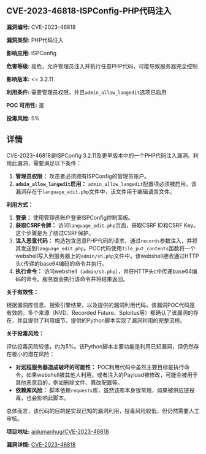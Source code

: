## CVE-2023-46818-ISPConfig-PHP代码注入

**漏洞编号:** CVE-2023-46818

**漏洞类型:** PHP代码注入

**影响应用:** ISPConfig

**危害等级:** 高危，允许管理员注入并执行任意PHP代码，可能导致服务器完全控制

**影响版本:** <= 3.2.11

**利用条件:** 需要管理员权限，并且`admin_allow_langedit`选项已启用

**POC 可用性:** 是

**投毒风险:** 5%

## 详情

CVE-2023-46818是ISPConfig 3.2.11及更早版本中的一个PHP代码注入漏洞。利用此漏洞，需要满足以下条件：

1.  **管理员权限：** 攻击者必须拥有ISPConfig的管理员账户。
2.  **`admin_allow_langedit`启用：**  `admin_allow_langedit`配置项必须被启用。该漏洞存在于`language_edit.php`文件中，该文件用于编辑语言文件。

**利用方式：**

1.  **登录：** 使用管理员账户登录ISPConfig控制面板。
2.  **获取CSRF令牌：** 访问`language_edit.php`页面，获取CSRF ID和CSRF Key。这个步骤是为了绕过CSRF保护。
3.  **注入恶意代码：** 构造包含恶意PHP代码的请求，通过`records`参数注入，并将其发送到`language_edit.php`。POC代码使用`file_put_contents`函数将一个webshell写入到服务器上的`admin/sh.php`文件中，该webshell接收通过HTTP头`C`传递的base64编码的命令并执行。
4.  **执行命令：** 访问webshell（`admin/sh.php`），并在HTTP头`C`中传递base64编码的命令。服务器会执行该命令并将结果返回。

**关于有效性：**

根据漏洞库信息、搜索引擎结果，以及提供的漏洞利用代码，该漏洞POC代码是有效的。多个来源（NVD、Recorded Future、Sploitus等）都确认了该漏洞的存在，并且提供了利用细节。提供的Python脚本实现了漏洞利用的完整流程。

**关于投毒风险：**

评估投毒风险较低，约为5%。该Python脚本主要功能是利用已知漏洞，但仍然存在极小的潜在风险：

*   **对远程服务器造成破坏的可能性：** POC利用代码中虽然主要目标是执行命令，如果webshell被其他人利用，或者注入的Payload被修改，可能会被用于其他恶意目的，例如删除文件、篡改配置等。
*   **依赖库风险：**  脚本依赖`requests`库，虽然该库本身很常用，如果被供应链投毒，也会影响此脚本。

总体而言，该代码的目的是实现已知的漏洞利用，投毒风险较低，但仍然需要人工审核。

**项目地址:** [ajdumanhug/CVE-2023-46818](https://github.com/ajdumanhug/CVE-2023-46818)

**漏洞详情:** [CVE-2023-46818](https://nvd.nist.gov/vuln/detail/CVE-2023-46818)
